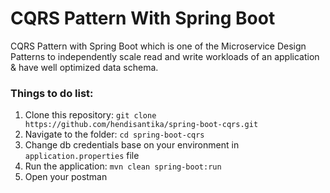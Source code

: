 # CQRS Pattern With Spring Boot

CQRS Pattern with Spring Boot which is one of the Microservice Design Patterns to independently scale read and write
workloads of an application & have well optimized data schema.

### Things to do list:

1. Clone this repository: `git clone https://github.com/hendisantika/spring-boot-cqrs.git`
2. Navigate to the folder: `cd spring-boot-cqrs`
3. Change db credentials base on your environment in `application.properties` file
4. Run the application: `mvn clean spring-boot:run`
5. Open your postman
